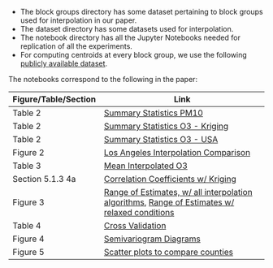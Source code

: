 * The block groups directory has some dataset pertaining to block groups used for interpolation in our paper. 
* The dataset directory has some datasets used for interpolation.
* The notebook directory has all the Jupyter Notebooks needed for replication of all the experiments. 
* For computing centroids at every block group, we use the following [publicly available dataset](https://hub.arcgis.com/datasets/d3a11165055747068a5a456c2e2f0e31_0).

The notebooks correspond to the following in the paper:

| Figure/Table/Section| Link |
| --- | --- |
| Table 2 | [Summary Statistics PM10](https://github.com/sustainability-lab/polire/tree/SenSys20_Poster/results/interpolation/notebook/Submission%20-%20PM10%20Summary%20Statistics-Annual%20and%20Maximum%20Quarterly.ipynb) |
| Table 2 | [Summary Statistics O3 - Kriging](https://github.com/sustainability-lab/polire/tree/SenSys20_Poster/results/interpolation/notebook/Submission%20-%20Summary%20Statistics%20O3%20Kriging.ipynb) |
| Table 2 | [Summary Statistics O3 - USA](https://github.com/sustainability-lab/polire/tree/SenSys20_Poster/results/interpolation/notebook/Submission%20-%20Summary%20Statistics%20O3%20USA%20Apart%20from%20Kriging.ipynb) |
| Figure 2 | [Los Angeles Interpolation Comparison](https://github.com/sustainability-lab/polire/tree/SenSys20_Poster/results/interpolation/notebook/Submission%20-%20Figure%203.ipynb) |
| Table 3 |[Mean Interpolated O3](https://github.com/sustainability-lab/polire/tree/SenSys20_Poster/results/interpolation/notebook/Submission%20-%20Mean%20Interpolated%20Summer%20Daytime%20Ozone%20Values.ipynb) |
| Section 5.1.3 4a | [Correlation Coefficients w/ Kriging](https://github.com/sustainability-lab/polire/tree/SenSys20_Poster/results/interpolation/notebook/Submission%20Correlation%20Coefficient-O3%20-%20Southern%20California%20and%20Range%20of%20Estimates.ipynb)|
| Figure 3 | [Range of Estimates, w/ all interpolation algorithms](https://github.com/sustainability-lab/polire/tree/SenSys20_Poster/results/interpolation/notebook/Submission%20Correlation%20Coefficient-O3%20-%20Southern%20California%20and%20Range%20of%20Estimates.ipynb), [Range of Estimates w/ relaxed conditions](https://github.com/sustainability-lab/polire/tree/SenSys20_Poster/results/interpolation/notebook/Submission%20Correlation%20Coefficients-O3%20and%20Range%20of%20Estimates.ipynb) |
| Table 4 | [Cross Validation](https://github.com/sustainability-lab/polire/tree/SenSys20_Poster/results/interpolation/notebook/Submission%20-%20Cross%20Validation.ipynb) |
| Figure 4 | [Semivariogram Diagrams](https://github.com/sustainability-lab/polire/tree/SenSys20_Poster/results/interpolation/notebook/Submission%20Variogram.ipynb) | 
| Figure 5 | [Scatter plots to compare counties](https://github.com/sustainability-lab/polire/tree/SenSys20_Poster/results/interpolation/notebook/Submission%20-%20Figure%205.ipynb)


